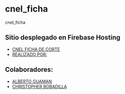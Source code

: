 # cnel_ficha

cnel_ficha

## Sitio desplegado en Firebase Hosting
- [CNEL FICHA DE CORTE](https://cnel-ficha.web.app/)
- [REALIZADO POR:](https://cnel-ficha.web.app/)

## Colaboradores:

- [ALBERTO GUAMAN](https://albertoguaman.com/)
- [CHRISTOPHER BOBADILLA](https://github.com/ChrisBP-Dev)
